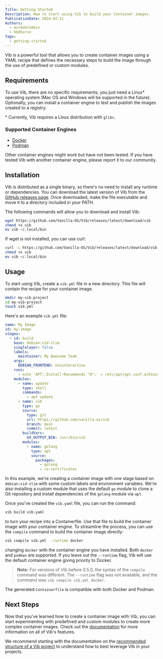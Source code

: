 ```yaml
---
Title: Getting Started
Description: How to start using Vib to build your Container images.
PublicationDate: 2024-02-11
Authors:
  - mirkobrombin
  - kbdharun
Tags:
  - getting-started
---
```


Vib is a powerful tool that allows you to create container images using a YAML recipe that defines the necessary steps to build the image through the use of predefined or custom modules.

## Requirements

To use Vib, there are no specific requirements; you just need a Linux\* operating system (Mac OS and Windows will be supported in the future). Optionally, you can install a container engine to test and publish the images created to a registry.

\* Currently, Vib requires a Linux distribution with `glibc`.

### Supported Container Engines

- [Docker](https://www.docker.com/)
- [Podman](https://podman.io/)

Other container engines might work but have not been tested. If you have tested Vib with another container engine, please report it to our community.

## Installation

Vib is distributed as a single binary, so there's no need to install any runtime or dependencies. You can download the latest version of Vib from the [GitHub releases page](https://github.com/Vanilla-OS/Vib). Once downloaded, make the file executable and move it to a directory included in your PATH.

The following commands will allow you to download and install Vib:

```bash
wget https://github.com/Vanilla-OS/Vib/releases/latest/download/vib
chmod +x vib
mv vib ~/.local/bin
```

If wget is not installed, you can use curl:

```bash
curl -L https://github.com/Vanilla-OS/Vib/releases/latest/download/vib -o vib
chmod +x vib
mv vib ~/.local/bin
```

## Usage

To start using Vib, create a `vib.yml` file in a new directory. This file will contain the recipe for your container image.

```bash
mkdir my-vib-project
cd my-vib-project
touch vib.yml
```

Here's an example `vib.yml` file:

```yml
name: My Image
id: my-image
stages:
  - id: build
    base: debian:sid-slim
    singlelayer: false
    labels:
      maintainer: My Awesome Team
    args:
      DEBIAN_FRONTEND: noninteractive
    runs:
      - echo 'APT::Install-Recommends "0";' > /etc/apt/apt.conf.d/01norecommends
    modules:
      - name: update
        type: shell
        commands:
          - apt update
      - name: vib
        type: go
        source:
          type: git
          url: https://github.com/vanilla-os/vib
          branch: main
          commit: latest
        buildVars:
          GO_OUTPUT_BIN: /usr/bin/vib
        modules:
          - name: golang
            type: apt
            source:
              packages:
                - golang
                - ca-certificates
```

In this example, we're creating a container image with one stage based on `debian:sid-slim` with some custom labels and environment variables. We're also installing a custom module that uses the default `go` module to clone a Git repository and install dependencies of the `golang` module via `apt`.

Once you've created the `vib.yaml` file, you can run the command:

```bash
vib build vib.yaml
```

to turn your recipe into a Containerfile. Use that file to build the container image with your container engine. To streamline the process, you can use the `compile` command to build the container image directly:

```bash
vib compile vib.yml --runtime docker
```

changing `docker` with the container engine you have installed. Both `docker` and `podman` are supported. If you leave out the `--runtime` flag, Vib will use the default container engine giving priority to Docker.

> **Note:**
> For versions of Vib before 0.5.0, the syntax of the `compile` command was different. The `--runtime` flag was not available, and the command was `vib compile vib.yml docker`.

The generated `Containerfile` is compatible with both Docker and Podman.

## Next Steps

Now that you've learned how to create a container image with Vib, you can start experimenting with predefined and custom modules to create more complex container images. Check out the [documentation](/collections/vib) for more information on all of Vib's features.

We recommend starting with the documentation on the [recommended structure of a Vib project](/vib/en/project-structure) to understand how to best leverage Vib in your projects.
